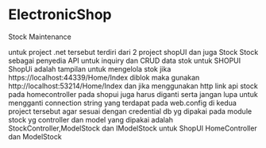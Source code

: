# ElectronicShop
Stock Maintenance


untuk project .net tersebut terdiri dari 2 project shopUI dan juga Stock
Stock sebagai penyedia API untuk inquiry dan CRUD data stok untuk SHOPUI
ShopUi adalah tampilan untuk mengelola stok jika https://localhost:44339/Home/Index diblok maka gunakan http://localhost:53214/Home/Index dan jika menggunakan http link api stock pada homecontroller pada shopui juga harus diganti serta jangan lupa untuk mengganti connection string yang terdapat pada web.config di kedua project tersebut agar sesuai dengan credential db yg dipakai
pada module stock yg controller dan model yang dipakai adalah StockController,ModelStock dan IModelStock
untuk ShopUI HomeController dan ModelStock
